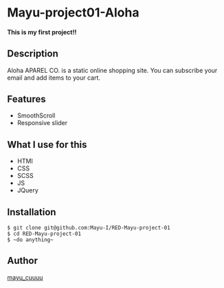 # Mayu-project01-Aloha
#### This is my first project!!

## Description
Aloha APAREL CO. is a static online shopping site.
You can subscribe your email and add items to your cart.

## Features
- SmoothScroll
- Responsive slider

## What I use for this
- HTMl
- CSS
- SCSS
- JS
- JQuery

## Installation
``` 
$ git clone git@github.com:Mayu-I/RED-Mayu-project-01
$ cd RED-Mayu-project-01
$ ~do anything~ 
```

## Author
[mayu_cuuuu](https://www.instagram.com/mayu_cuuuu/)
